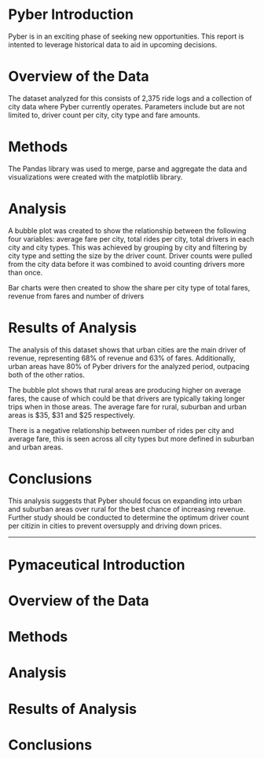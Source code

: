 # Pyber Introduction

Pyber is in an exciting phase of seeking new opportunities. This report is intented to leverage historical data to aid in upcoming decisions.

# Overview of the Data

The dataset analyzed for this consists of  2,375 ride logs and a collection of city data where Pyber currently operates. Parameters include but are not limited to, driver count per city, city type and fare amounts.

# Methods

The Pandas library was used to merge, parse and aggregate the data and visualizations were created with the matplotlib library.

# Analysis

A bubble plot was created to show the relationship between the following four variables: average fare per city, total rides per city, total drivers in each city and city types. This was achieved by grouping by city and filtering by city type and setting the size by the driver count. Driver counts were pulled from the city data before it was combined to avoid counting drivers more than once.

[image]: ./Output/ridesharing.png "Ride Sharing Data (2016)"

Bar charts were then created to show the share per city type of total fares, revenue from fares and number of drivers

[image]: ./Output/faresbytype.png "Ride Sharing Data (2016)"
[image]: ./Output/ridesbytype.png "Ride Sharing Data (2016)"
[image]: ./Output/driversbytype.png "Ride Sharing Data (2016)"

# Results of Analysis

The analysis of this dataset shows that urban cities are the main driver of revenue, representing 68% of revenue and 63% of fares. Additionally, urban areas have 80% of Pyber drivers for the analyzed period, outpacing both of the other ratios.

The bubble plot shows that rural areas are producing higher on average fares, the cause of which could be that drivers are typically taking longer trips when in those areas. The average fare for rural, suburban and urban areas is $35, $31 and $25 respectively.

There is a negative relationship between number of rides per city and average fare, this is seen across all city types but more defined in suburban and urban areas.

# Conclusions

This analysis suggests that Pyber should focus on expanding into urban and suburban areas over rural for the best chance of increasing revenue. Further study should be conducted to determine the optimum driver count per citizin in cities to prevent oversupply and driving down prices.
__________

# Pymaceutical Introduction

# Overview of the Data

# Methods

# Analysis

# Results of Analysis

# Conclusions